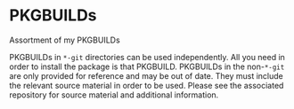 # PKGBUILDs
Assortment of my PKGBUILDs

PKGBUILDs in ```*-git``` directories can be used independently. All you need in order to install the package is that PKGBUILD. PKGBUILDs in the non-```*-git``` are only provided for reference and may be out of date. They must include the relevant source material in order to be used. Please see the associated repository for source material and additional information.
